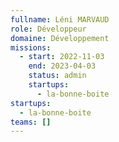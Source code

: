 ```yaml
---
fullname: Léni MARVAUD
role: Développeur
domaine: Développement
missions:
  - start: 2022-11-03
    end: 2023-04-03
    status: admin
    startups:
      - la-bonne-boite
startups:
  - la-bonne-boite
teams: []
---
```

